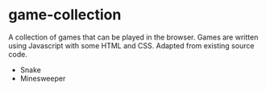 # game-collection
A collection of games that can be played in the browser.
Games are written using Javascript with some HTML and CSS.
Adapted from existing source code.

- Snake
- Minesweeper
